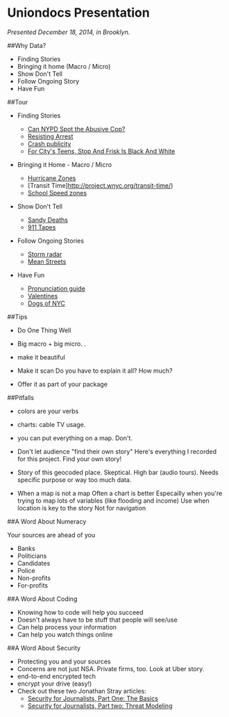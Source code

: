 # Uniondocs Presentation

*Presented December 18, 2014, in Brooklyn.*

##Why Data?
- Finding Stories
- Bringing it home (Macro / Micro)
- Show Don't Tell
- Follow Ongoing Story
- Have Fun

##Tour

- Finding Stories

	- [Can NYPD Spot the Abusive Cop?](http://www.wnyc.org/story/can-the-nypd-spot-the-abusive-cop/)
	- [Resisting Arrest](http://www.wnyc.org/story/resisting-arrest-black-white/)
	- [Crash publicity](http://www.wnyc.org/story/nypdtrafficdeaths/)
	- [For City's Teens, Stop And Frisk Is Black And White](http://www.wnyc.org/story/212460-city-teenagers-say-stop-and-frisk-all-about-race-and-class/)

- Bringing it Home - Macro / Micro

    - [Hurricane Zones](http://project.wnyc.org/hurricane-zones/hurricane-zones.html)
    - [Transit Time]http://project.wnyc.org/transit-time/)
    - [School Speed zones](http://project.wnyc.org/speed-zones/)

- Show Don't Tell

    - [Sandy Deaths](http://project.wnyc.org/si-elevation/embed.html#13.00/40.5736/-74.0914)
    - [911 Tapes](http://project.wnyc.org/convent-fire/)

- Follow Ongoing Stories

	- [Storm radar](http://project.wnyc.org/storm-radar/#7/39.508/-85.507)
	- [Mean Streets](http://project.wnyc.org/traffic-deaths/)

- Have Fun

	- [Pronunciation guide](http://project.wnyc.org/pronunciation/)
    - [Valentines](http://project.wnyc.org/vday-sentiment/)
    - [Dogs of NYC](http://project.wnyc.org/dogs-of-nyc/)

##Tips

- Do One Thing Well

- Big macro + big micro. .

- make it beautiful

- Make it scan
    Do you have to explain it all?
    How much?

- Offer it as part of your package



##Pitfalls

- colors are your verbs

- charts: cable TV usage.

- you can put everything on a map. Don't.

- Don't let audience "find their own story"
    Here's everything I recorded for this project. Find your own story!

- Story of this geocoded place.
    Skeptical. High bar (audio tours).
    Needs specific purpose or way too much data.

- When a map is not a map
    Often a chart is better
    Especailly when you're trying to map lots of variables (like flooding and income)
    Use when location is key to the story
    Not for navigation

##A Word About Numeracy

Your sources are ahead of you

- Banks
- Politicians
- Candidates
- Police
- Non-profits
- For-profits

##A Word About Coding

- Knowing how to code will help you succeed
- Doesn't always have to be stuff that people will see/use
- Can help process your information
- Can help you watch things online

##A Word About Security

- Protecting you and your sources
- Concerns are not just NSA. Private firms, too. Look at Uber story.
- end-to-end encrypted tech
- encrypt your drive (easy!)
- Check out these two Jonathan Stray articles:
	- [Security for Journalists, Part One: The Basics](https://source.opennews.org/en-US/learning/security-journalists-part-one-basics/)
	- [Security for Journalists, Part two: Threat Modeling](https://source.opennews.org/en-US/learning/security-journalists-part-two-threat-modeling/)
